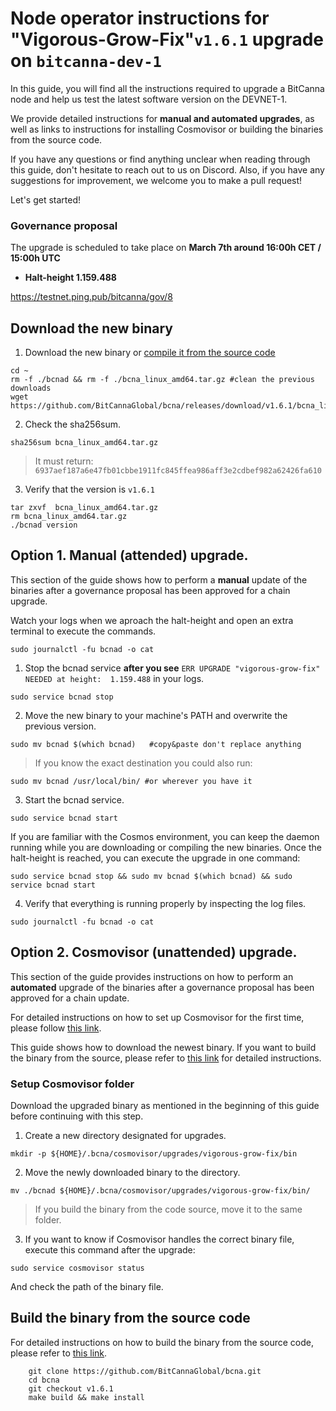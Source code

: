 # Node operator instructions for "Vigorous-Grow-Fix"`v1.6.1` upgrade on `bitcanna-dev-1`
In this guide, you will find all the instructions required to upgrade a BitCanna node and help us test the latest software version on the DEVNET-1. 

We provide detailed instructions for **manual and automated upgrades**, as well as links to instructions for installing Cosmovisor or building the binaries from the source code. 

If you have any questions or find anything unclear when reading through this guide, don't hesitate to reach out to us on Discord. Also, if you have any suggestions for improvement, we welcome you to make a pull request!

Let's get started! 

### Governance proposal

The upgrade is scheduled to take place on **March 7th around 16:00h CET / 15:00h UTC**
* **Halt-height 1.159.488**

https://testnet.ping.pub/bitcanna/gov/8

## Download the new binary 
1) Download the new binary or [compile it from the source code](#Build-the-binary-from-the-source-code)
```
cd ~
rm -f ./bcnad && rm -f ./bcna_linux_amd64.tar.gz #clean the previous downloads
wget https://github.com/BitCannaGlobal/bcna/releases/download/v1.6.1/bcna_linux_amd64.tar.gz
```
2) Check the sha256sum. 
```
sha256sum bcna_linux_amd64.tar.gz
```
> It must return: `6937aef187a6e47fb01cbbe1911fc845ffea986aff3e2cdbef982a62426fa610`

3) Verify that the version is `v1.6.1`
```
tar zxvf  bcna_linux_amd64.tar.gz
rm bcna_linux_amd64.tar.gz
./bcnad version
```

## Option 1. Manual (attended) upgrade.

This section of the guide shows how to perform a **manual** update of the binaries after a governance proposal has been approved for a chain upgrade.

Watch your logs when we aproach the halt-height and open an extra terminal to execute the commands. 
```
sudo journalctl -fu bcnad -o cat
```
1) Stop the bcnad service **after you see** `ERR UPGRADE "vigorous-grow-fix" NEEDED at height:  1.159.488` in your logs.
```
sudo service bcnad stop
```
2) Move the new binary to your machine's PATH and overwrite the previous version.
```
sudo mv bcnad $(which bcnad)   #copy&paste don't replace anything
```
> If you know the exact destination you could also run: 
```
sudo mv bcnad /usr/local/bin/ #or wherever you have it
```
3) Start the bcnad service.
```
sudo service bcnad start
```

If you are familiar with the Cosmos environment, you can keep the daemon running while you are downloading or compiling the new binaries. Once the halt-height is reached, you can execute the upgrade in one command: 
```
sudo service bcnad stop && sudo mv bcnad $(which bcnad) && sudo service bcnad start
```
4) Verify that everything is running properly by inspecting the log files.
```
sudo journalctl -fu bcnad -o cat
```

## Option 2. Cosmovisor (unattended) upgrade. 
This section of the guide provides instructions on how to perform an **automated** upgrade of the binaries after a governance proposal has been approved for a chain update.

For detailed instructions on how to set up Cosmovisor for the first time, please follow [this link](https://github.com/BitCannaGlobal/bcna/blob/main/devnets/bitcanna-dev-1/cosmovisor_install.md).

This guide shows how to download the newest binary. If you want to build the binary from the source, please refer to [this link](https://github.com/BitCannaGlobal/bcna/blob/main/1.install-compile.md#option-2-compile-instructions) for detailed instructions.

### Setup Cosmovisor folder
Download the upgraded binary as mentioned in the beginning of this guide before continuing with this step.

1) Create a new directory designated for upgrades.
```
mkdir -p ${HOME}/.bcna/cosmovisor/upgrades/vigorous-grow-fix/bin
```
2) Move the newly downloaded binary to the directory.
```
mv ./bcnad ${HOME}/.bcna/cosmovisor/upgrades/vigorous-grow-fix/bin/
```
> If you build the binary from the code source, move it to the same folder.

3) If you want to know if Cosmovisor handles the correct binary file, execute this command after the upgrade:
```
sudo service cosmovisor status
```
And check the path of the binary file.

## Build the binary from the source code

For detailed instructions on how to build the binary from the source code, please refer to [this link](https://github.com/BitCannaGlobal/bcna/blob/main/1.install-compile.md#option-2-compile-instructions).
```
    git clone https://github.com/BitCannaGlobal/bcna.git
    cd bcna
    git checkout v1.6.1
    make build && make install 
```
